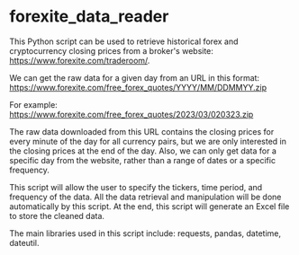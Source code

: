 # forexite_data_reader

This Python script can be used to retrieve historical forex and cryptocurrency closing prices from a broker's website: https://www.forexite.com/traderoom/.  


We can get the raw data for a given day from an URL in this format: https://www.forexite.com/free_forex_quotes/YYYY/MM/DDMMYY.zip

For example: https://www.forexite.com/free_forex_quotes/2023/03/020323.zip

The raw data downloaded from this URL contains the closing prices for every minute of the day for all currency pairs, but we are only interested in the closing prices at the end of the day. Also, we can only get data for a specific day from the website, rather than a range of dates or a specific frequency.

This script will allow the user to specify the tickers, time period, and frequency of the data. All the data retrieval and manipulation will be done automatically by this script. At the end, this script will generate an Excel file to store the cleaned data.

The main libraries used in this script include: requests, pandas, datetime, dateutil.
